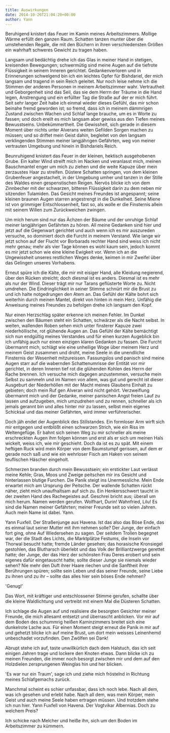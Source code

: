 ```yaml
---
title: Auswirkungen
date: 2014-10-26T21:04:20+00:00
author: Yann
---
```


Beruhigend knistert das Feuer im Kamin meines Arbeitszimmers. Mollige Wärme erfüllt den ganzen Raum. Schatten tanzen munter über die umstehenden Regale, die mit den Büchern in ihren verschiedensten Größen ein wahrhaft schweres Gewicht zu tragen haben.

Langsam und bedächtig drehe ich das Glas in meiner Hand in stetigen, kreisenden Bewegungen; schwermütig sind meine Augen auf die tiefrote Flüssigkeit in seinem Inneren gerichtet. Gedankenverloren und in Erinnerungen schwelgend bin ich ein leichtes Opfer für Bishdariel, der mich langsam und tragend in sein Reich geleitet. Nur noch leise nehme ich die Stimmen der anderen Personen in meinem Arbeitszimmer wahr. Vertrautheit und Geborgenheit sind das Seil, das sie dem Herrn der Träume in die Hand legen, Anstrengung und ein erfüllter Tag die Straße auf der er mich führt. Seit sehr langer Zeit habe ich einmal wieder dieses Gefühl, das mir schon beinahe fremd geworden ist; so fremd, dass ich in meinem dämmrigen Zustand zwischen Wachen und Schlaf lange brauche, um es in Worte zu fassen; und doch ereilt es mich langsam aber gewiss aus den Tiefen meines Bewusstseins. Unbekümmertheit. Die Gewissheit, sich gerade in diesem Moment über nichts unter Alverans weiten Gefilden Sorgen machen zu müssen; und so driftet mein Geist dahin, begleitet von den langsam verklingenden Stimmen meiner langjährigen Gefährten, weg von meiner vertrauten Umgebung und hinein in Bishdariels Reich.

Beunruhigend knistert das Feuer in der kleinen, hektisch ausgehobenen Grube. Ein kalter Wind streift mich im Nacken und veranlasst mich, meinen Bauschmantel enger um mich zu ziehen und die weite Kapuze über mein zerzaustes Haar zu streifen. Düstere Schatten springen, von dem kleinen Grubenfeuer angestachelt, in der Umgebung umher und tanzen in der Stille des Waldes einen gespenstischen Reigen. Nervös blicke ich von dem Zinnbecher mit der schwarzen, bitteren Flüssigkeit darin zu dem neben mir sitzenden Tulamiden. Das Gesicht meines Freundes ist angespannt; seine kleinen braunen Augen starren angestrengt in die Dunkelheit. Seine Miene ist von grimmiger Entschlossenheit, fast so, als wolle er die Finsternis allein mit seinem Willen zum Zurückweichen zwingen.

Um mich herum sind nur das Ächzen der Bäume und der unruhige Schlaf meiner langjährigen Gefährten zu hören. All meine Gedanken sind hier und jetzt auf die Gegenwart gerichtet und auch wenn ich es mir auszureden versuche, so dominiert doch die Furcht in meinem Verstand. Wie lange wir jetzt schon auf der Flucht vor Borbarads rechter Hand sind weiss ich nicht mehr genau; mehr als vier Tage können es wohl kaum sein, jedoch kommt es mir jetzt schon wie eine kleine Ewigkeit vor. Wenn ich an die Ungewissheit unseres restlichen Weges denke, keimen in mir Zweifel über das Gelingen unseres Vorhabens.

Erneut spüre ich die Kälte, die mir mit eisiger Hand, alle Kleidung negierend, über den Rücken streicht; doch diesmal ist es anders. Diesmal ist es mehr als nur der Wind. Dieser trägt mir nur Tarans geflüsterte Worte zu. Nicht umdrehen. Die Eindringlichkeit in seiner Stimme schnürt mir die Brust zu und ich halte notgedrungen den Atem an. Das Gefühl der Kälte bohrt sich weiterhin durch meinen Mantel, direkt von hinten in mein Herz. Unfähig die Anweisung meines Freundes zu befolgen drehe ich langsam den Kopf.

Nur einen Herzschlag später erkenne ich meinen Fehler. Im Dunkel zwischen den Bäumen steht ein Schatten, schwärzer als die Nacht selbst. In weiten, wallenden Roben sehen mich unter finsterer Kapuze zwei niederhöllische, rot glühende Augen an. Das Gefühl der Kälte bemächtigt sich nun endgültig meines Verstandes und für einen kurzen Augeblick bin ich unfähig auch nur einen einzigen klaren Gedanken zu fassen. Die Furcht übermannt mich, schlägt wie eine unheilige Woge über meinem Herz und meinem Geist zusammen und droht, meine Seele in die unendliche Finsternis der Wesenheit mitzureissen. Fassungslos und panisch sind meine Augen starr auf die wabernden Schattenumrisse der Entität vor mir gerichtet, in deren Inneren tief rot die glühenden Kohlen des Herrn der Rache brennen. Ich versuche mich dagegen anzustemmen, versuche mein Selbst zu sammeln und im Namen von allem, was gut und gerecht ist dieser Ausgeburt der Niederhöllen mit der Macht meines Glaubens Einhalt zu gebieten; doch mein Ruf gen Alveran wird nicht gehört. Verzweiflung übermannt mich und der Gedanke, meiner panischen Angst freien Lauf zu lassen und aufzugeben, mich umzudrehen und zu rennen, schneller als ich jemals gerannt bin und alles hinter mir zu lassen, selbst mein eigenes Schicksal und das meiner Gefährten, wird immer verführerischer.

Doch jäh endet der Augenblick des Stillstandes. Ein formloser Arm wirft sich mir entgegen und entblößt einen schwarzen Strich, wie ein Riss im Weltengefüge. Er bahnt sich seinen Weg zu mir schneller als meine erschreckten Augen ihm folgen können und erst als er sich um meinen Hals wickelt, weiss ich, wie mir geschieht. Doch da ist es zu spät. Mit einem heftigen Ruck wird mein Körper von dem Baumstumpf gerissen, auf dem er gerade noch saß und wie ein wehrloser Fisch am Haken von seinem teuflischen Häscher eingeholt.

Schmerzen branden durch mein Bewusstsein; ein erstickter Laut verlässt meine Kehle; Gras, Moos und Zweige peitschen mir ins Gesicht und hinterlassen blutige Furchen. Die Panik steigt ins Unermessliche. Mein Ende erwartet mich am Ursprung der Peitsche. Der wallende Schatten rückt näher, zieht mich unaufhaltsam auf sich zu. Ein Henkersschwert taucht in der zweiten Hand des Rachegeistes auf. Geschrei bricht aus; überall um mich herum. Namen werden gerufen. Wolfhart, Durin! Wahnfried, Lilu! Es sind die Namen meiner Gefährten; meiner Freunde seit so vielen Jahren. Auch mein Name ist dabei. Yann.

Yann Fuxfell. Der Straßenjunge aus Havena. Ist das also das Böse Ende, das es einmal laut seiner Mutter mit ihm nehmen solle? Der Junge, der einfach fort ging, ohne Auf Wiedersehen zu sagen. Der seitdem Trollen begegnet war, der die Stadt des Lichts, die Marktplätze Festums, die Inseln vor Thorwal besucht hatte; fremde Länder gesehen; das horasische Kronsiegel gestohlen, das Blutharsch überlebt und das Volk der Brilliantzwerge gerettet hatte; der Junge, der das Herz der schönsten Frau Deres erobert und sein eigenes dafür eingetauscht hatte; sollte dieser Junge sie niemals wieder sehen? Nie mehr den Duft ihrer Haare riechen und die Sanftheit ihrer Berührungen spüren; sollte sein Leben und das seiner Freunde, seine Liebe zu ihnen und zu ihr – sollte das alles hier sein böses Ende nehmen?

'Genug!'

Das Wort, mit kräftiger und entschlossener Stimme gerufen, schallte über die kleine Waldlichtung und vertreibt mit einem Mal die Düsteren Schatten.

Ich schlage die Augen auf und realisiere die besorgten Gesichter meiner Freunde, die mich allesamt entsetzt und überrascht anblicken. Vor mir auf dem Boden des schummrig heißen Kaminzimmers breitet sich eine dunkelrote Lache aus. Für einen Moment steigt erneut die Panik in mir auf und gehetzt blicke ich auf meine Brust, um dort mein weisses Leinenhemd unbeschadet vorzufinden. Den Zwölfen sei Dank!

Abrupt stehe ich auf, taste unwillkürlich dach dem Halstuch, das ich seit einigen Jahren trage und lockere den Knoten etwas. Dann blicke ich zu meinen Freunden, die immer noch besorgt zwischen mir und dem auf den Holzdielen zersprungenen Weinglas hin und her blicken.

'Es war nur ein Traum', sage ich und ziehe mich fröstelnd in Richtung meines Schlafgemachs zurück.

Manchmal scheint es schier unfassbar, dass ich noch lebe. Nach all dem, was ich gesehen und erlebt habe. Nach all dem, was mein Körper, mein Geist und auch meine Seele haben ertragen müssen. Und trotzdem stehe ich nun hier. Yann Fuxfell von Havena. Der Vogtvikar Albernias. Doch zu welchem Preis?

Ich schicke nach Melcher und heiße ihn, sich um den Boden im Arbeitszimmer zu kümmern.
